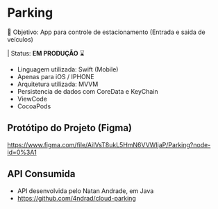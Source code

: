 # Parking
📌 Objetivo: App para controle de estacionamento (Entrada e saida de veículos) <br>

| Status: <b>EM PRODUÇÃO</b> ⌛

  - Linguagem utilizada: Swift (Mobile)
  - Apenas para iOS / IPHONE
  - Arquitetura utilizada: MVVM
  - Persistencia de dados com CoreData e KeyChain
  - ViewCode
  - CocoaPods

## Protótipo do Projeto (Figma)
  https://www.figma.com/file/AiIVsT8ukL5HmN6VVWIjaP/Parking?node-id=0%3A1
  
## API Consumida
  - API desenvolvida pelo Natan Andrade, em Java
  - https://github.com/4ndrad/cloud-parking
